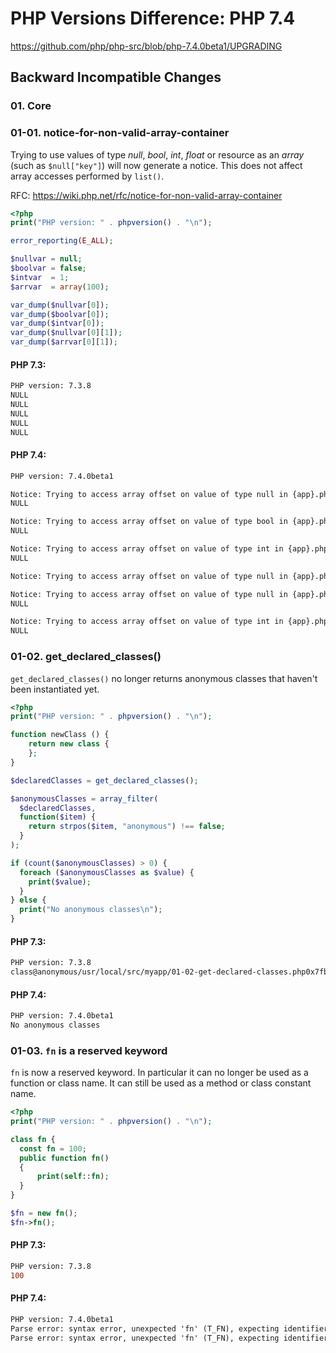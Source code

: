# PHP Versions Difference: PHP 7.4
https://github.com/php/php-src/blob/php-7.4.0beta1/UPGRADING

## Backward Incompatible Changes

### 01. Core

### 01-01. notice-for-non-valid-array-container
Trying to use values of type *null*, *bool*, *int*, *float* or resource as an *array* (such as `$null["key"]`) will now generate a notice. This does not affect array accesses performed by `list()`. 

RFC: https://wiki.php.net/rfc/notice-for-non-valid-array-container

```php
<?php
print("PHP version: " . phpversion() . "\n");

error_reporting(E_ALL);

$nullvar = null;
$boolvar = false;
$intvar  = 1;
$arrvar  = array(100);

var_dump($nullvar[0]);
var_dump($boolvar[0]);
var_dump($intvar[0]);
var_dump($nullvar[0][1]);
var_dump($arrvar[0][1]);
```

#### PHP 7.3:
```diff
PHP version: 7.3.8
NULL 
NULL
NULL
NULL
NULL
```

#### PHP 7.4:
```diff
PHP version: 7.4.0beta1

Notice: Trying to access array offset on value of type null in {app}.php on line 11
NULL

Notice: Trying to access array offset on value of type bool in {app}.php on line 12
NULL

Notice: Trying to access array offset on value of type int in {app}.php on line 13
NULL

Notice: Trying to access array offset on value of type null in {app}.php on line 14

Notice: Trying to access array offset on value of type null in {app}.php on line 14
NULL

Notice: Trying to access array offset on value of type int in {app}.php on line 15
NULL
```

### 01-02. get_declared_classes()
`get_declared_classes()` no longer returns anonymous classes that haven't been instantiated yet.

```php
<?php
print("PHP version: " . phpversion() . "\n");

function newClass () {
    return new class {
    };
}

$declaredClasses = get_declared_classes();

$anonymousClasses = array_filter(
  $declaredClasses,
  function($item) {
    return strpos($item, "anonymous") !== false;
  }
);

if (count($anonymousClasses) > 0) {
  foreach ($anonymousClasses as $value) {
    print($value);
  }  
} else {
  print("No anonymous classes\n");
}
```

#### PHP 7.3:
```diff
PHP version: 7.3.8
class@anonymous/usr/local/src/myapp/01-02-get-declared-classes.php0x7fb5de13f067
```

#### PHP 7.4:
```diff
PHP version: 7.4.0beta1
No anonymous classes
```

### 01-03. `fn` is a reserved keyword
`fn` is now a reserved keyword. In particular it can no longer be used as a function or class name. It can still be used as a method or class constant name.

```php
<?php
print("PHP version: " . phpversion() . "\n");

class fn {
  const fn = 100;
  public function fn() 
  {
      print(self::fn);
  }
}

$fn = new fn(); 
$fn->fn();
```

#### PHP 7.3:
```diff
PHP version: 7.3.8
100
```

#### PHP 7.4:
```diff
PHP version: 7.4.0beta1
Parse error: syntax error, unexpected 'fn' (T_FN), expecting identifier (T_STRING) in {app}.php on line 4
Parse error: syntax error, unexpected 'fn' (T_FN), expecting identifier (T_STRING) in {app}.php on line 12
```
